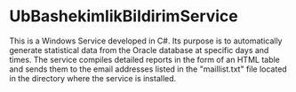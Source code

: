 # UbBashekimlikBildirimService
This is a Windows Service developed in C#. Its purpose is to automatically generate statistical data from the Oracle database at specific days and times. The service compiles detailed reports in the form of an HTML table and sends them to the email addresses listed in the "maillist.txt" file located in the directory where the service is installed.
